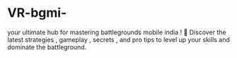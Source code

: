 # VR-bgmi-
your ultimate hub for mastering battlegrounds mobile india ! 🎯 Discover the latest strategies , gameplay , secrets , and pro tips to level up your skills and dominate the battleground.
